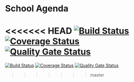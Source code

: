 # School Agenda
<<<<<<< HEAD
[![Build Status](https://travis-ci.org/palai103/school-agenda.svg?branch=master)](https://travis-ci.org/palai103/school-agenda)
[![Coverage Status](https://coveralls.io/repos/github/palai103/school-agenda/badge.svg?branch=master)](https://coveralls.io/github/palai103/school-agenda?branch=master)
[![Quality Gate Status](https://sonarcloud.io/api/project_badges/measure?project=it.unifi.app%3Aschool-agenda&metric=alert_status)](https://sonarcloud.io/dashboard?id=it.unifi.app%3Aschool-agenda)
=======

[![Build Status](https://travis-ci.org/palai103/school-agenda.svg?branch=master)](https://travis-ci.org/palai103/school-agenda)
[![Coverage Status](https://coveralls.io/repos/github/palai103/school-agenda/badge.svg?branch=master)](https://coveralls.io/github/palai103/school-agenda?branch=master)
[![Quality Gate Status](https://sonarcloud.io/api/project_badges/measure?project=it.unifi.app%3Aschool-agenda&metric=alert_status)](https://sonarcloud.io/dashboard?id=it.unifi.app%3Aschool-agenda)
>>>>>>> master
